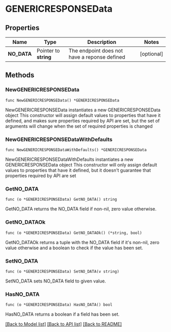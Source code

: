 # GENERICRESPONSEData

## Properties

Name | Type | Description | Notes
------------ | ------------- | ------------- | -------------
**NO_DATA** | Pointer to **string** | The endpoint does not have a reponse defined | [optional] 

## Methods

### NewGENERICRESPONSEData

`func NewGENERICRESPONSEData() *GENERICRESPONSEData`

NewGENERICRESPONSEData instantiates a new GENERICRESPONSEData object
This constructor will assign default values to properties that have it defined,
and makes sure properties required by API are set, but the set of arguments
will change when the set of required properties is changed

### NewGENERICRESPONSEDataWithDefaults

`func NewGENERICRESPONSEDataWithDefaults() *GENERICRESPONSEData`

NewGENERICRESPONSEDataWithDefaults instantiates a new GENERICRESPONSEData object
This constructor will only assign default values to properties that have it defined,
but it doesn't guarantee that properties required by API are set

### GetNO_DATA

`func (o *GENERICRESPONSEData) GetNO_DATA() string`

GetNO_DATA returns the NO_DATA field if non-nil, zero value otherwise.

### GetNO_DATAOk

`func (o *GENERICRESPONSEData) GetNO_DATAOk() (*string, bool)`

GetNO_DATAOk returns a tuple with the NO_DATA field if it's non-nil, zero value otherwise
and a boolean to check if the value has been set.

### SetNO_DATA

`func (o *GENERICRESPONSEData) SetNO_DATA(v string)`

SetNO_DATA sets NO_DATA field to given value.

### HasNO_DATA

`func (o *GENERICRESPONSEData) HasNO_DATA() bool`

HasNO_DATA returns a boolean if a field has been set.


[[Back to Model list]](../README.md#documentation-for-models) [[Back to API list]](../README.md#documentation-for-api-endpoints) [[Back to README]](../README.md)



